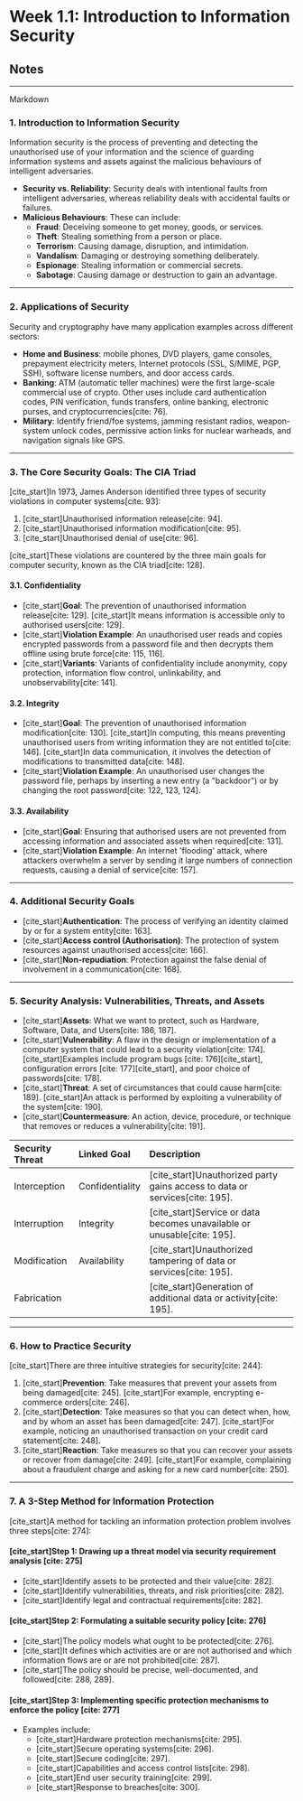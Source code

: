 # Week 1.1: Introduction to Information Security

## Notes
---

Markdown

### **1. Introduction to Information Security**

Information security is the process of preventing and detecting the unauthorised use of your information and the science of guarding information systems and assets against the malicious behaviours of intelligent adversaries.

- **Security vs. Reliability**: Security deals with intentional faults from intelligent adversaries, whereas reliability deals with accidental faults or failures.
- **Malicious Behaviours**: These can include:
    - **Fraud**: Deceiving someone to get money, goods, or services.
    - **Theft**: Stealing something from a person or place.
    - **Terrorism**: Causing damage, disruption, and intimidation.
    - **Vandalism**: Damaging or destroying something deliberately.
    - **Espionage**: Stealing information or commercial secrets.
    - **Sabotage**: Causing damage or destruction to gain an advantage.

---

### **2. Applications of Security**

Security and cryptography have many application examples across different sectors:

- **Home and Business**: mobile phones, DVD players, game consoles, prepayment electricity meters, Internet protocols (SSL, S/MIME, PGP, SSH), software license numbers, and door access cards.
- **Banking**: ATM (automatic teller machines) were the first large-scale commercial use of crypto. Other uses include card authentication codes, PIN verification, funds transfers, online banking, electronic purses, and cryptocurrencies[cite: 76].
- **Military**: Identify friend/foe systems, jamming resistant radios, weapon-system unlock codes, permissive action links for nuclear warheads, and navigation signals like GPS.

---

### **3. The Core Security Goals: The CIA Triad**

[cite_start]In 1973, James Anderson identified three types of security violations in computer systems[cite: 93]:
1.  [cite_start]Unauthorised information release[cite: 94].
2.  [cite_start]Unauthorised information modification[cite: 95].
3.  [cite_start]Unauthorised denial of use[cite: 96].

[cite_start]These violations are countered by the three main goals for computer security, known as the CIA triad[cite: 128].

#### **3.1. Confidentiality**
* [cite_start]**Goal**: The prevention of unauthorised information release[cite: 129]. [cite_start]It means information is accessible only to authorised users[cite: 129].
* [cite_start]**Violation Example**: An unauthorised user reads and copies encrypted passwords from a password file and then decrypts them offline using brute force[cite: 115, 116].
* [cite_start]**Variants**: Variants of confidentiality include anonymity, copy protection, information flow control, unlinkability, and unobservability[cite: 141].

#### **3.2. Integrity**
* [cite_start]**Goal**: The prevention of unauthorised information modification[cite: 130]. [cite_start]In computing, this means preventing unauthorised users from writing information they are not entitled to[cite: 146]. [cite_start]In data communication, it involves the detection of modifications to transmitted data[cite: 148].
* [cite_start]**Violation Example**: An unauthorised user changes the password file, perhaps by inserting a new entry (a "backdoor") or by changing the root password[cite: 122, 123, 124].

#### **3.3. Availability**
* [cite_start]**Goal**: Ensuring that authorised users are not prevented from accessing information and associated assets when required[cite: 131].
* [cite_start]**Violation Example**: An internet 'flooding' attack, where attackers overwhelm a server by sending it large numbers of connection requests, causing a denial of service[cite: 157].

---

### **4. Additional Security Goals**

* [cite_start]**Authentication**: The process of verifying an identity claimed by or for a system entity[cite: 163].
* [cite_start]**Access control (Authorisation)**: The protection of system resources against unauthorised access[cite: 166].
* [cite_start]**Non-repudiation**: Protection against the false denial of involvement in a communication[cite: 168].

---

### **5. Security Analysis: Vulnerabilities, Threats, and Assets**

* [cite_start]**Assets**: What we want to protect, such as Hardware, Software, Data, and Users[cite: 186, 187].
* [cite_start]**Vulnerability**: A flaw in the design or implementation of a computer system that could lead to a security violation[cite: 174]. [cite_start]Examples include program bugs [cite: 176][cite_start], configuration errors [cite: 177][cite_start], and poor choice of passwords[cite: 178].
* [cite_start]**Threat**: A set of circumstances that could cause harm[cite: 189]. [cite_start]An attack is performed by exploiting a vulnerability of the system[cite: 190].
* [cite_start]**Countermeasure**: An action, device, procedure, or technique that removes or reduces a vulnerability[cite: 191].

| Security Threat | Linked Goal   | Description                                           |
| :-------------- | :------------ | :---------------------------------------------------- |
| Interception    | Confidentiality | [cite_start]Unauthorized party gains access to data or services[cite: 195]. |
| Interruption    | Integrity     | [cite_start]Service or data becomes unavailable or unusable[cite: 195].    |
| Modification    | Availability  | [cite_start]Unauthorized tampering of data or services[cite: 195].       |
| Fabrication     |               | [cite_start]Generation of additional data or activity[cite: 195].        |

---

### **6. How to Practice Security**

[cite_start]There are three intuitive strategies for security[cite: 244]:

1.  [cite_start]**Prevention**: Take measures that prevent your assets from being damaged[cite: 245]. [cite_start]For example, encrypting e-commerce orders[cite: 246].
2.  [cite_start]**Detection**: Take measures so that you can detect when, how, and by whom an asset has been damaged[cite: 247]. [cite_start]For example, noticing an unauthorised transaction on your credit card statement[cite: 248].
3.  [cite_start]**Reaction**: Take measures so that you can recover your assets or recover from damage[cite: 249]. [cite_start]For example, complaining about a fraudulent charge and asking for a new card number[cite: 250].

---

### **7. A 3-Step Method for Information Protection**

[cite_start]A method for tackling an information protection problem involves three steps[cite: 274]:

#### [cite_start]**Step 1: Drawing up a threat model via security requirement analysis** [cite: 275]
* [cite_start]Identify assets to be protected and their value[cite: 282].
* [cite_start]Identify vulnerabilities, threats, and risk priorities[cite: 282].
* [cite_start]Identify legal and contractual requirements[cite: 282].

#### [cite_start]**Step 2: Formulating a suitable security policy** [cite: 276]
* [cite_start]The policy models what ought to be protected[cite: 276].
* [cite_start]It defines which activities are or are not authorised and which information flows are or are not prohibited[cite: 287].
* [cite_start]The policy should be precise, well-documented, and followed[cite: 288, 289].

#### [cite_start]**Step 3: Implementing specific protection mechanisms to enforce the policy** [cite: 277]
* Examples include:
    * [cite_start]Hardware protection mechanisms[cite: 295].
    * [cite_start]Secure operating systems[cite: 296].
    * [cite_start]Secure coding[cite: 297].
    * [cite_start]Capabilities and access control lists[cite: 298].
    * [cite_start]End user security training[cite: 299].
    * [cite_start]Response to breaches[cite: 300].
